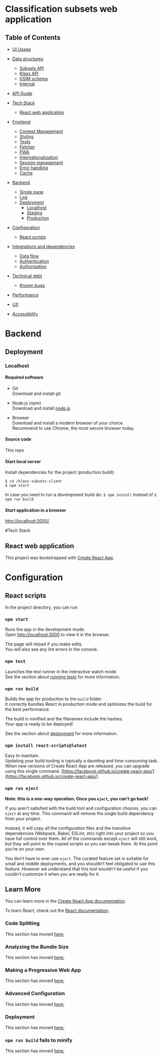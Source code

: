 # Classification subsets web application

## Table of Contents
- [UI Usage](#ui-usage)
- [Data structures](#data-structures)
  - [Subsets API](#subsets-api)
  - [Klass API](#klass-api)
  - [GSIM schema](#gsim-schema)
  - [Internal](#internal)
- [API Guide](#api-guide)
- [Tech Stack](#tech-stack)
  - [React web application](#react-web-application)
- [Frontend](#frontend)
  - [Context Management](#context-management)
  - [Styling](#styling)
  - [Tests](#tests)
  - [Fetcher](#fetcher)
  - [PWA](#pwa)
  - [Internationalization](#internationalization)
  - [Session management](#session-management)
  - [Error handling](#error-handlig)
  - [Cache](#cache)
- [Backend](#backend)
  - [Single page](#single-page)
  - [Log](#log)
  - [Deployment](#deployment)
    - [Localhost](#lLocalhost)
    - [Staging](#staging)
    - [Production](#production)
- [Configuration](#configuration)
  - [React scripts](#react-scripts)
- [Integrations and dependencies](#integrations-and-dependencies)
  - [Data flow](#data-flow)
  - [Authentication](#authentication)
  - [Authorisation](#authorisation)
- [Technical debt](#Technical-debt)
  - [Known bugs](#known-bugs)
- [Performance](#performance)

- [UX](#ux)
- [Accessibility](#accessibility)

# Backend

## Deployment

### Localhost

#### Required software
*   Git<br>
    Download and install git.

*   Node.js (npm)<br>
    Download and install [node.js](https://nodejs.org/en/)

*   Browser<br>
    Download and install a modern browser of your choice.<br>
    Recommend to use Chrome, the most secure browser today.

#### Source code
This repo

#### Start local server
Install dependencies for the project (production build):
```shell
$ cd /klass-subsets-client
$ npm start
```
In case you need to run a development build do: `$ npm install` instead of `$ npm run build`

#### Start application in a browser
[http://localhost:3000/](http://localhost:3000/)


#Tech Stack

## React web application

This project was bootstrapped with [Create React App](https://github.com/facebook/create-react-app).

# Configuration

## React scripts
In the project directory, you can run:

### `npm start`

Runs the app in the development mode.<br>
Open [http://localhost:3000](http://localhost:3000) to view it in the browser.

The page will reload if you make edits.<br>
You will also see any lint errors in the console.

### `npm test`

Launches the test runner in the interactive watch mode.<br>
See the section about [running tests](https://facebook.github.io/create-react-app/docs/running-tests) for more information.

### `npm run build`

Builds the app for production to the `build` folder.<br>
It correctly bundles React in production mode and optimizes the build for the best performance.

The build is minified and the filenames include the hashes.<br>
Your app is ready to be deployed!

See the section about [deployment](https://facebook.github.io/create-react-app/docs/deployment) for more information.

### `npm install react-scripts@latest`
Easy to maintain.<br>
Updating your build tooling is typically a daunting and time-consuming task. When new versions of Create React App are released, you can upgrade using this single command.
[https://facebook.github.io/create-react-app/](https://facebook.github.io/create-react-app/)

### `npm run eject`

**Note: this is a one-way operation. Once you `eject`, you can’t go back!**

If you aren't satisfied with the build tool and configuration choices, you can `eject` at any time. This command will remove the single build dependency from your project.

Instead, it will copy all the configuration files and the transitive dependencies (Webpack, Babel, ESLint, etc) right into your project so you have full control over them. All of the commands except `eject` will still work, but they will point to the copied scripts so you can tweak them. At this point you’re on your own.

You don’t have to ever use `eject`. The curated feature set is suitable for small and middle deployments, and you shouldn’t feel obligated to use this feature. However we understand that this tool wouldn’t be useful if you couldn’t customize it when you are ready for it.

## Learn More

You can learn more in the [Create React App documentation](https://facebook.github.io/create-react-app/docs/getting-started).

To learn React, check out the [React documentation](https://reactjs.org/).

### Code Splitting

This section has moved [here:](https://facebook.github.io/create-react-app/docs/code-splitting)

### Analyzing the Bundle Size

This section has moved [here:](https://facebook.github.io/create-react-app/docs/analyzing-the-bundle-size)

### Making a Progressive Web App

This section has moved [here:](https://facebook.github.io/create-react-app/docs/making-a-progressive-web-app)

### Advanced Configuration

This section has moved [here:](https://facebook.github.io/create-react-app/docs/advanced-configuration)

### Deployment

This section has moved [here:](https://facebook.github.io/create-react-app/docs/deployment)

### `npm run build` fails to minify

This section has moved [here:](https://facebook.github.io/create-react-app/docs/troubleshooting#npm-run-build-fails-to-minify)
